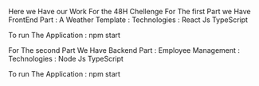 Here we Have our Work For the 48H Chellenge 
For The first Part we Have FrontEnd Part : 
A Weather Template : 
Technologies : 
React Js
TypeScript

To run The Application :
npm start

For The second Part We Have Backend Part  : 
Employee Management : 
Technologies :
Node Js
TypeScript 

To run The Application : 
npm start
